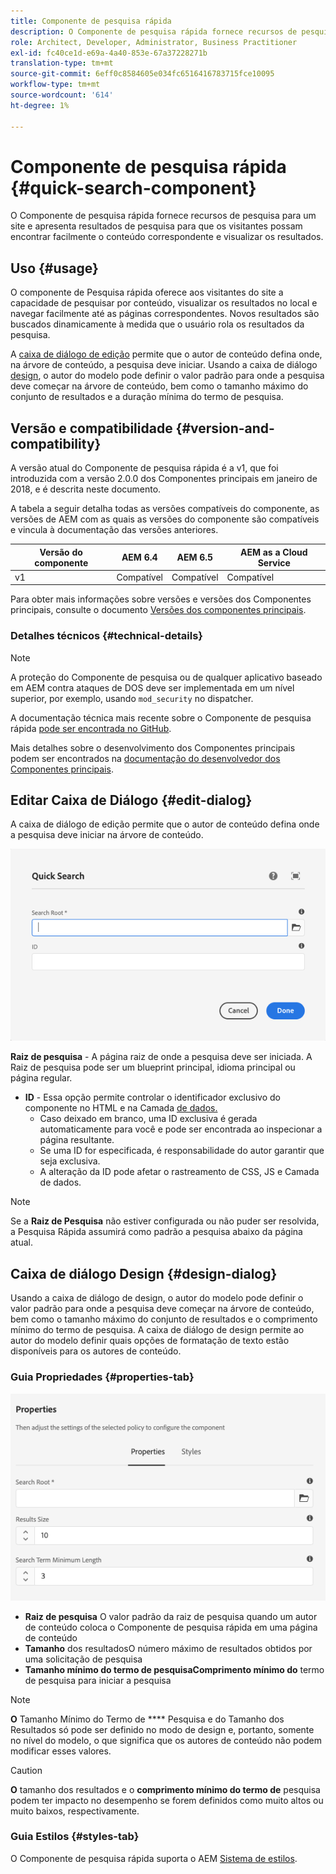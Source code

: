 ```yaml
---
title: Componente de pesquisa rápida
description: O Componente de pesquisa rápida fornece recursos de pesquisa para um site e apresenta resultados de pesquisa para que os visitantes possam pesquisar no site e filtrar os resultados.
role: Architect, Developer, Administrator, Business Practitioner
exl-id: fc40ce1d-e69a-4a40-853e-67a37228271b
translation-type: tm+mt
source-git-commit: 6eff0c8584605e034fc6516416783715fce10095
workflow-type: tm+mt
source-wordcount: '614'
ht-degree: 1%

---
```


# Componente de pesquisa rápida {#quick-search-component}

O Componente de pesquisa rápida fornece recursos de pesquisa para um site e apresenta resultados de pesquisa para que os visitantes possam encontrar facilmente o conteúdo correspondente e visualizar os resultados.

## Uso {#usage}

O componente de Pesquisa rápida oferece aos visitantes do site a capacidade de pesquisar por conteúdo, visualizar os resultados no local e navegar facilmente até as páginas correspondentes. Novos resultados são buscados dinamicamente à medida que o usuário rola os resultados da pesquisa.

A [caixa de diálogo de edição](#edit-dialog) permite que o autor de conteúdo defina onde, na árvore de conteúdo, a pesquisa deve iniciar. Usando a caixa de diálogo [design](#design-dialog), o autor do modelo pode definir o valor padrão para onde a pesquisa deve começar na árvore de conteúdo, bem como o tamanho máximo do conjunto de resultados e a duração mínima do termo de pesquisa.

## Versão e compatibilidade {#version-and-compatibility}

A versão atual do Componente de pesquisa rápida é a v1, que foi introduzida com a versão 2.0.0 dos Componentes principais em janeiro de 2018, e é descrita neste documento.

A tabela a seguir detalha todas as versões compatíveis do componente, as versões de AEM com as quais as versões do componente são compatíveis e vincula à documentação das versões anteriores.

| Versão do componente | AEM 6.4 | AEM 6.5 | AEM as a Cloud Service |
|--- |--- |--- |---|
| v1 | Compatível | Compatível | Compatível |

Para obter mais informações sobre versões e versões dos Componentes principais, consulte o documento [Versões dos componentes principais](/help/versions.md).

### Detalhes técnicos {#technical-details}

>[!NOTE]
>
>A proteção do Componente de pesquisa ou de qualquer aplicativo baseado em AEM contra ataques de DOS deve ser implementada em um nível superior, por exemplo, usando `mod_security` no dispatcher.

A documentação técnica mais recente sobre o Componente de pesquisa rápida [pode ser encontrada no GitHub](https://adobe.com/go/aem_cmp_tech_search_v1).

Mais detalhes sobre o desenvolvimento dos Componentes principais podem ser encontrados na [documentação do desenvolvedor dos Componentes principais](/help/developing/overview.md).

## Editar Caixa de Diálogo {#edit-dialog}

A caixa de diálogo de edição permite que o autor de conteúdo defina onde a pesquisa deve iniciar na árvore de conteúdo.

![Caixa de diálogo de edição do Componente de pesquisa rápida](/help/assets/quick-search-edit.png)

**Raiz de pesquisa**  - A página raiz de onde a pesquisa deve ser iniciada. A Raiz de pesquisa pode ser um blueprint principal, idioma principal ou página regular.
* **ID**  - Essa opção permite controlar o identificador exclusivo do componente no HTML e na Camada  [de dados.](/help/developing/data-layer/overview.md)
   * Caso deixado em branco, uma ID exclusiva é gerada automaticamente para você e pode ser encontrada ao inspecionar a página resultante.
   * Se uma ID for especificada, é responsabilidade do autor garantir que seja exclusiva.
   * A alteração da ID pode afetar o rastreamento de CSS, JS e Camada de dados.

>[!NOTE]
>
>Se a **Raiz de Pesquisa** não estiver configurada ou não puder ser resolvida, a Pesquisa Rápida assumirá como padrão a pesquisa abaixo da página atual.

## Caixa de diálogo Design {#design-dialog}

Usando a caixa de diálogo de design, o autor do modelo pode definir o valor padrão para onde a pesquisa deve começar na árvore de conteúdo, bem como o tamanho máximo do conjunto de resultados e o comprimento mínimo do termo de pesquisa. A caixa de diálogo de design permite ao autor do modelo definir quais opções de formatação de texto estão disponíveis para os autores de conteúdo.

### Guia Propriedades {#properties-tab}

![Caixa de diálogo de design do Componente de pesquisa rápida](/help/assets/quick-search-design.png)

* **Raiz de pesquisa**
O valor padrão da raiz de pesquisa quando um autor de conteúdo coloca o Componente de pesquisa rápida em uma página de conteúdo
* **Tamanho**
dos resultadosO número máximo de resultados obtidos por uma solicitação de pesquisa
* **Tamanho mínimo do termo de pesquisaComprimento mínimo do**
termo de pesquisa para iniciar a pesquisa

>[!NOTE]
>
>**O** Tamanho Mínimo do Termo de  **** Pesquisa e do Tamanho dos Resultados só pode ser definido no modo de design e, portanto, somente no nível do modelo, o que significa que os autores de conteúdo não podem modificar esses valores.

>[!CAUTION]
>
>**O** tamanho dos resultados e o  **comprimento mínimo do termo de** pesquisa podem ter impacto no desempenho se forem definidos como muito altos ou muito baixos, respectivamente.

### Guia Estilos {#styles-tab}

O Componente de pesquisa rápida suporta o AEM [Sistema de estilos](/help/get-started/authoring.md#component-styling).
